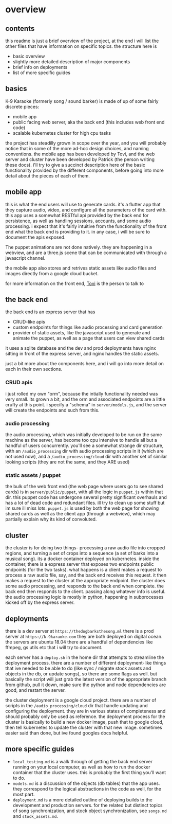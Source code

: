 # overview

## contents
this readme is just a brief overview of the project, at the end i will
list the other files that have information on specific topics. the structure here is
- basic overview
- slightly more detailed description of major components
- brief info on deployments
- list of more specific guides


## basics
K-9 Karaoke (formerly song / sound barker) is made of up of some fairly discrete pieces:

- mobile app
- public facing web server, aka the back end (this includes web front end code)
- scalable kubernetes cluster for high cpu tasks

the project has steadilly grown in scope over the year, and you will probably
notice that in some of the more ad-hoc design choices, and naming conventions.
the mobile app has been developed by Tovi, and the web server and cluster have
been developed by Patrick (the person writing these docs). i'll try to give a
succinct description here of the basic functionality provided by the different
components, before going into more detail about the pieces of each of them.

## mobile app
this is what the end users will use to generate cards. it's a flutter app that
they capture audio, video, and configure all the parameters of the card with. this app uses a
somewhat RESTful api provided by the back end for persistence, as well as handling
sessions, accounts, and some audio processing. i expect that it's fairly intuitive from
the functionality of the front end what the back end is providing to it. in any case,
i will be sure to document the apis exposed.

The puppet animations are not done natively. they are happening in a webview,
and are a three.js scene that can be communicated with through a javascript channel.

the mobile app also stores and retrives static assets like audio files and images
directly from a google cloud bucket.

for more information on the front end, [Tovi](https://github.com/handofthecode) is the person to talk to

## the back end
the back end is an express server that has
- CRUD-like apis
- custom endpoints for things like audio processing and card generation
- provider of static assets, like the javascript used to generate and animate the puppet,
as well as a page that users can view shared cards

it uses a sqlite database and the dev and prod deployments have nginx sitting in front
of the express server, and nginx handles the static assets.

just a bit more about the components here, and i will go into more detail on each
in their own sections.

### CRUD apis
i just rolled my own "orm", because the intially functionality needed was very
small. its grown a bit, and the orm and associated endpoints are a little crufty at
this point. i specify a "schema" in `server/models.js`, and the server will create
the endpoints and such from this.

### audio processing
the audio processing, which was initially developed to be run on the same machine
as the server, has become too cpu intensive to handle all but a handful of users
concurrently. you'll see a somewhat strange dir structure, with an
`/audio_processing` dir with audio processing scripts in it (which are not used now), and a
`/audio_processing/cloud` dir with another set of similar looking scripts (they are not the same, and
they ARE used)

### static assets / puppet
the bulk of the web front end (the web page where users go to see shared cards)
is in `server/public/puppet`, with all the logic in `puppet.js` within that dir.
this puppet code has undergone several pretty significant overhauls and has a lot
of dead code and redundant files. ill try to clean up some stuff but im sure ill miss
lots. `puppet.js` is used by both the web page for showing shared cards as well as
the client app (through a webview), which may partially explain why its kind of convoluted.

## cluster
the cluster is for doing two things- processing a raw audio file into cropped regions,
and turning a set of crops into a sequence (a set of barks into a musical song). its
a docker container deployed on kubernetes. inside the container, there is a express server that
exposes two endpoints public endpoints (for the two tasks). what happens is a client
makes a request to process a raw audio file, say, and the back end receives this request.
it then makes a request to the cluster at the appropriate endpoint. the cluster does
some audio processing, and responds to the back end when complete.
the back end then responds to the client. passing along whatever info is useful.
the audio processing logic is mostly in python,
happening in subprocesses kicked off by the express server.

## deployments
there is a dev server at `https://thedogbarksthesong.ml`
there is a prod server at `https://k-9karaoke.com`
they are both deployed on digital ocean. the servers are ubuntu 18.04
there are a handful of dependencies like ffmpeg, gs utils etc that i will try to document.

each server has a `deploy.sh` in the home dir that attempts to streamline the deployment
process. there are a number of different deployment-like things that ive needed to be able to
do (like sync / migrate stock assets and objects in the db, or update songs), so there
are some flags as well. but basically the script will just grab the latest version of the appropriate
branch from github, pull it down, make sure the python and node dependencies are good, and
restart the server.

the cluster deployment is a google cloud project. there are a number of scripts in the
`/audio_processing/cloud` dir that handle updating and configuring the deployment. they are
in various states of completeness and should probably only be used as reference. the deployment
process for the cluster is basically to build a new docker image, push that to google cloud, then
tell kubernetes to update the cluster with that new image. sometimes easier said than done, but ive
found googles docs helpful.


## more specific guides

- `local_testing.md` is a walk through of getting the back end server running on your local computer, as well
as how to run the docker container that the cluster uses. this is probably the first thing you'll want to
do.
- `models.md` is a discussion of the objects (db tables) that the app uses. they correspond to the logical
abstractions in the code as well, for the most part.
- `deployment.md` is a more detailed outline of deploying builds to the development and production servers.
for the related but distinct topics of song synchronization, and stock object synchronization, see
`songs.md` and `stock_assets.md`.







